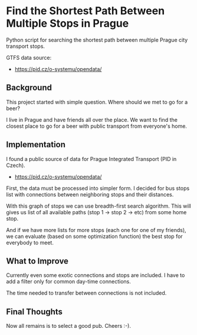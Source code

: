 # Find the Shortest Path Between Multiple Stops in Prague

Python script for searching the shortest path between multiple Prague city transport stops.

GTFS data source:

* <https://pid.cz/o-systemu/opendata/>

## Background

This project started with simple question. Where should we met to go for a beer?

I live in Prague and have friends all over the place. We want to find the closest place to go for a beer with public transport from everyone's home.

## Implementation

I found a public source of data for Prague Integrated Transport (PID in Czech).

* <https://pid.cz/o-systemu/opendata/>

First, the data must be processed into simpler form. I decided for bus stops list with connections between neighboring stops and their distances.

With this graph of stops we can use breadth-first search algorithm. This will gives us list of all available paths (stop 1 -> stop 2 -> etc) from some home stop.

And if we have more lists for more stops (each one for one of my friends), we can evaluate (based on some optimization function) the best stop for everybody to meet.

## What to Improve

 Currently even some exotic connections and stops are included. I have to add a filter only for common day-time connections.

 The time needed to transfer between connections is not included.

## Final Thoughts

Now all remains is to select a good pub. Cheers :-).
